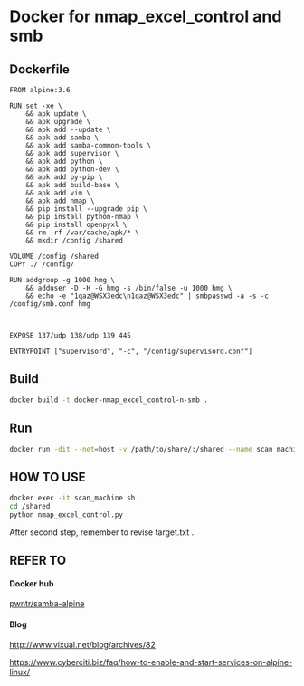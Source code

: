 Docker for nmap_excel_control and smb
===================

## Dockerfile
```
FROM alpine:3.6

RUN set -xe \
    && apk update \
    && apk upgrade \
    && apk add --update \
    && apk add samba \
    && apk add samba-common-tools \
    && apk add supervisor \
    && apk add python \
    && apk add python-dev \
    && apk add py-pip \
    && apk add build-base \
    && apk add vim \
    && apk add nmap \
    && pip install --upgrade pip \
    && pip install python-nmap \
    && pip install openpyxl \
    && rm -rf /var/cache/apk/* \
    && mkdir /config /shared

VOLUME /config /shared
COPY ./ /config/

RUN addgroup -g 1000 hmg \
    && adduser -D -H -G hmg -s /bin/false -u 1000 hmg \
    && echo -e "1qaz@WSX3edc\n1qaz@WSX3edc" | smbpasswd -a -s -c /config/smb.conf hmg



EXPOSE 137/udp 138/udp 139 445

ENTRYPOINT ["supervisord", "-c", "/config/supervisord.conf"]

```

## Build 
```sh
docker build -t docker-nmap_excel_control-n-smb .
```

## Run
```sh
docker run -dit --net=host -v /path/to/share/:/shared --name scan_machine astroicers/docker-nmap_excel_control-n-smb
```

## HOW TO USE
```sh
docker exec -it scan_machine sh
cd /shared
python nmap_excel_control.py
```
After second step, remember to revise target.txt .
## REFER TO

#### Docker hub
[pwntr/samba-alpine](https://hub.docker.com/r/pwntr/samba-alpine/)

#### Blog
http://www.vixual.net/blog/archives/82

https://www.cyberciti.biz/faq/how-to-enable-and-start-services-on-alpine-linux/